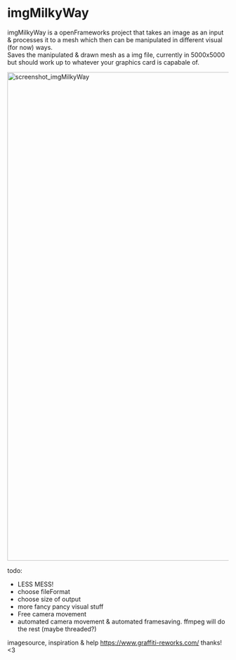 # imgMilkyWay
imgMilkyWay is a openFrameworks project that takes an image as an input & processes it to a mesh which then can be manipulated in different visual (for now) ways.  
Saves the manipulated & drawn mesh as a img file, currently in 5000x5000 but should work up to whatever your graphics card is capabale of. 

<img width="1112" alt="screenshot_imgMilkyWay" src="https://user-images.githubusercontent.com/25278349/79377936-c2caa280-7f5c-11ea-80ca-b803437e0260.png">

todo:
- LESS MESS!
- choose fileFormat
- choose size of output 
- more fancy pancy visual stuff
- Free camera movement 
- automated camera movement & automated framesaving. ffmpeg will do the rest (maybe threaded?)


imagesource, inspiration & help https://www.graffiti-reworks.com/ thanks! <3
